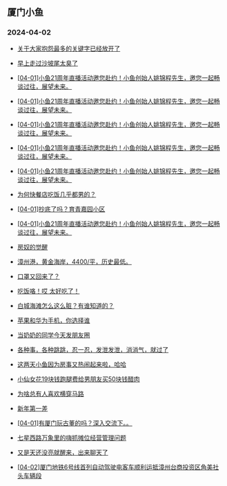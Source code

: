 ## 厦门小鱼 
### 2024-04-02

+ [关于大家抱怨最多的关键字已经放开了](http://bbs.xmfish.com/read-htm-tid-18169016.html)

+ [早上走过沙坡尾太臭了](http://bbs.xmfish.com/read-htm-tid-18169047.html)

+ [[04-01]小鱼21周年直播活动邀您赴约！小鱼创始人姚锦程先生，邀您一起畅谈过往，展望未来。](http://bbs.xmfish.com/read-htm-tid-18169418.html)

+ [[04-01]小鱼21周年直播活动邀您赴约！小鱼创始人姚锦程先生，邀您一起畅谈过往，展望未来。](http://bbs.xmfish.com/read-htm-tid-18169404.html)

+ [[04-01]小鱼21周年直播活动邀您赴约！小鱼创始人姚锦程先生，邀您一起畅谈过往，展望未来。](http://bbs.xmfish.com/read-htm-tid-18169421.html)

+ [[04-01]小鱼21周年直播活动邀您赴约！小鱼创始人姚锦程先生，邀您一起畅谈过往，展望未来。](http://bbs.xmfish.com/read-htm-tid-18169439.html)

+ [[04-01]小鱼21周年直播活动邀您赴约！小鱼创始人姚锦程先生，邀您一起畅谈过往，展望未来。](http://bbs.xmfish.com/read-htm-tid-18169415.html)

+ [为何快餐店吃饭几乎都男的？](http://bbs.xmfish.com/read-htm-tid-18169219.html)

+ [[04-01]抄底了吗？育青嘉园小区](http://bbs.xmfish.com/read-htm-tid-18169192.html)

+ [[04-01]小鱼21周年直播活动邀您赴约！小鱼创始人姚锦程先生，邀您一起畅谈过往，展望未来。](http://bbs.xmfish.com/read-htm-tid-18169435.html)

+ [房奴的觉醒](http://bbs.xmfish.com/read-htm-tid-18169258.html)

+ [漳州港，黄金海岸，4400/平，历史最低。](http://bbs.xmfish.com/read-htm-tid-18169535.html)

+ [口罩又回来了？](http://bbs.xmfish.com/read-htm-tid-18169579.html)

+ [吃饭咯！哎 太好吃了！](http://bbs.xmfish.com/read-htm-tid-18169458.html)

+ [白城海滩怎么这么脏？有谁知道的？](http://bbs.xmfish.com/read-htm-tid-18169506.html)

+ [苹果和华为手机，你选择谁](http://bbs.xmfish.com/read-htm-tid-18169558.html)

+ [当奶奶的同学今天发朋友圈](http://bbs.xmfish.com/read-htm-tid-18169772.html)

+ [各种事，各种跳跳，忍一忍，发泄发泄，消消气，就过了](http://bbs.xmfish.com/read-htm-tid-18169595.html)

+ [这两天小鱼因为房事又热闹起来啦，哈哈](http://bbs.xmfish.com/read-htm-tid-18169470.html)

+ [小仙女花19块钱跑腿费给男朋友买50块钱醋肉](http://bbs.xmfish.com/read-htm-tid-18169536.html)

+ [为啥总有人喜欢横穿马路](http://bbs.xmfish.com/read-htm-tid-18169459.html)

+ [新年第一差](http://bbs.xmfish.com/read-htm-tid-18169545.html)

+ [[04-01]有厦门玩古董的吗？深入交流下。。](http://bbs.xmfish.com/read-htm-tid-18169524.html)

+ [七星西路万象里的嗨抓摊位经营管理问题](http://bbs.xmfish.com/read-htm-tid-18169503.html)

+ [又是天还没亮就醒来，出来聊天了](http://bbs.xmfish.com/read-htm-tid-18169541.html)

+ [[04-02]厦门地铁6号线首列自动驾驶电客车顺利运抵漳州台商投资区角美社头车辆段](http://bbs.xmfish.com/read-htm-tid-18169688.html)

